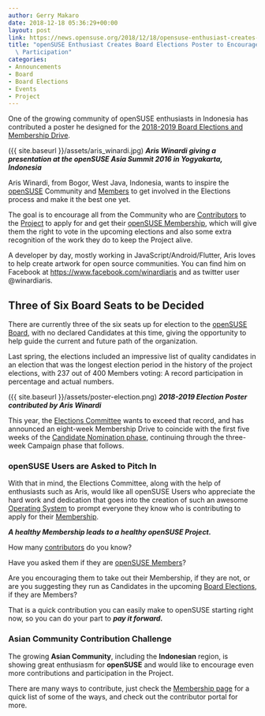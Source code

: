 ```yaml
---
author: Gerry Makaro
date: 2018-12-18 05:36:29+00:00
layout: post
link: https://news.opensuse.org/2018/12/18/opensuse-enthusiast-creates-board-elections-poster-to-encourage-participation/
title: "openSUSE Enthusiast Creates Board Elections Poster to Encourage\
  \ Participation"
categories:
- Announcements
- Board
- Board Elections
- Events
- Project
---
```

One of the growing community of openSUSE enthusiasts in Indonesia has contributed a poster he designed for the [2018-2019 Board Elections and Membership Drive](https://en.opensuse.org/openSUSE:Board_election).

({{ site.baseurl }}/assets/aris_winardi.jpg) **_Aris Winardi giving a presentation at the openSUSE Asia Summit 2016 in Yogyakarta, Indonesia_**

Aris Winardi, from Bogor, West Java, Indonesia, wants to inspire the [openSUSE](https://www.opensuse.org/) Community and [Members](https://en.opensuse.org/openSUSE:Members) to get involved in the Elections process and make it the best one yet.

The goal is to encourage all from the Community who are [Contributors](https://en.opensuse.org/Portal:How_to_participate) to the [Project](https://en.opensuse.org/Portal:Project) to apply for and get their [openSUSE Membership](https://en.opensuse.org/openSUSE:Members), which will give them the right to vote in the upcoming elections and also some extra recognition of the work they do to keep the Project alive.

A developer by day, mostly working in JavaScript/Android/Flutter, Aris loves to help create artwork for open source communities. You can find him on Facebook at https://www.facebook.com/winardiaris and as twitter user @winardiaris.




## Three of Six Board Seats to be Decided


There are currently three of the six seats up for election to the [openSUSE Board](https://en.opensuse.org/openSUSE:Board), with no declared Candidates at this time, giving the opportunity to help guide the current and future path of the organization.

Last spring, the elections included an impressive list of quality candidates in an election that was the longest election period in the history of the project elections, with 237 out of 400 Members voting: A record participation in percentage and actual numbers.

({{ site.baseurl }}/assets/poster-election.png) **_2018-2019 Election Poster contributed by Aris Winardi_**

This year, the [Elections Committee](mailto:election-officials@opensuse.org) wants to exceed that record, and has announced an eight-week Membership Drive to coincide with the first five weeks of the [Candidate Nomination phase](https://en.opensuse.org/openSUSE:Board_election), continuing through the three-week Campaign phase that follows.


### openSUSE Users are Asked to Pitch In


With that in mind, the Elections Committee, along with the help of enthusiasts such as Aris, would like all openSUSE Users who appreciate the hard work and dedication that goes into the creation of such an awesome [Operating System](https://www.opensuse.org/) to prompt everyone they know who is contributing to apply for their [Membership](https://en.opensuse.org/openSUSE:Members).

_**A healthy Membership leads to a healthy openSUSE Project.**_

How many [contributors](https://en.opensuse.org/Portal:How_to_participate) do you know?

Have you asked them if they are [openSUSE Members](https://en.opensuse.org/openSUSE:Members)?

Are you encouraging them to take out their Membership, if they are not, or are you suggesting they run as Candidates in the upcoming [Board Elections](https://en.opensuse.org/openSUSE:Board_election), if they are Members?

That is a quick contribution you can easily make to openSUSE starting right now, so you can do your part to _**pay it forward.**_


### Asian Community Contribution Challenge


The growing **Asian Community**, including the **Indonesian** region, is showing great enthusiasm for **openSUSE** and would like to encourage even more contributions and participation in the Project.

There are many ways to contribute, just check the [Membership page](https://en.opensuse.org/openSUSE:Members) for a quick list of some of the ways, and check out the contributor portal for more.		
